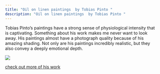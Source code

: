```yaml
---
title: "Oil on linen paintings  by Tobias Pinto "
description: "Oil on linen paintings  by Tobias Pinto "
---
```

Tobias Pinto’s paintings have a strong sense of physiological intensity that is captivating. Something about his work makes me never want to look away. His paintings almost have a photograph quality because of his amazing shading. Not only are his paintings incredibly realistic, but they also convey a deeply emotional depth.       

<img src="/Blog/img/real.png" class="pic">

<a class="moreinfo" href="https://www.instagram.com/tobias_pinto/"> check out more of his work</a>
